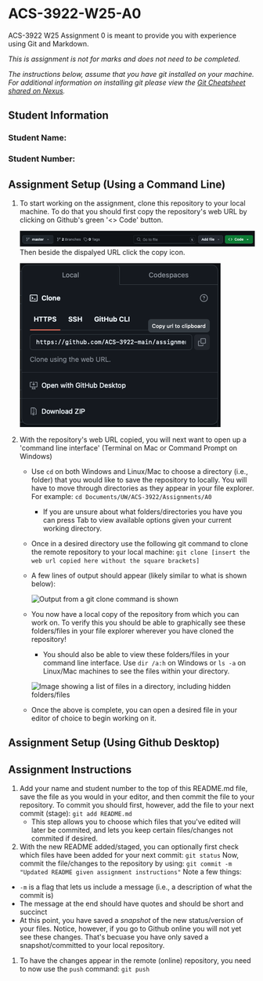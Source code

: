 # ACS-3922-W25-A0
ACS-3922 W25 Assignment 0 is meant to provide you with experience using Git and Markdown. 

*This is assignment is not for marks and does not need to be completed.*

*The instructions below, assume that you have git installed on your machine. For additional information on installing git please view the [Git Cheatsheet shared on Nexus](https://nexus.uwinnipeg.ca/d2l/le/content/67597/viewContent/1909269/View).*

## Student Information
### Student Name:
### Student Number:

## Assignment Setup (Using a Command Line)

1. To start working on the assignment, clone this repository to your local machine. To do that you should first copy the repository's web URL by clicking on Github's green '<> Code' button.
   
    ![Screenshot of Github's branch, add file, and code button.](assets/github_code_button.png)
Then beside the dispalyed URL click the copy icon.

    ![Screenshot of Github's code options.](assets/github_code_options.png)
1. With the repository's web URL copied, you will next want to open up a 'command line interface' (Terminal on Mac or Command Prompt on Windows)
     - Use ```cd``` on both Windows and Linux/Mac to choose a directory (i.e., folder) that you would like to save the repository to locally. You will have to move through directories as they appear in your file explorer. For example:
  ```cd Documents/UW/ACS-3922/Assignments/A0```
          - If you are unsure about what folders/directories you have you can press Tab to view available options given your current working directory.
      - Once in a desired directory use the following git command to clone the remote repository to your local machine:
    ```git clone [insert the web url copied here without the square brackets]```
      - A few lines of output should appear (likely similar to what is shown below):

        ![Output from a git clone command is shown](assets/git_clone_success.png)
      - You now have a local copy of the repository from which you can work on. To verify this you should be able to graphically see these folders/files in your file explorer wherever you have cloned the repository!
          - You should also be able to view these folders/files in your command line interface. Use ```dir /a:h``` on Windows or ```ls -a``` on Linux/Mac machines to see the files within your directory.
  
        ![Image showing a list of files in a directory, including hidden folders/files](assets/ls_all.png)
      - Once the above is complete, you can open a desired file in your editor of choice to begin working on it.

## Assignment Setup (Using Github Desktop)

## Assignment Instructions
1. Add your name and student number to the top of this README.md file, save the file as you would in your editor, and then commit the file to your repository. To commit you should first, however, add the file to your next commit (stage):
```git add README.md```
   - This step allows you to choose which files that you've edited will later be commited, and lets you keep certain files/changes not commited if desired.
1. With the new README added/staged, you can optionally first check which files have been added for your next commit:
```git status```
Now, commit the file/changes to the repository by using:
```git commit -m "Updated README given assignment instructions"```
Note a few things:
  - ```-m``` is a flag that lets us include a message (i.e., a description of what the commit is)
  - The message at the end should have quotes and should be short and succinct
  - At this point, you have saved a *snapshot* of the new status/version of your files. Notice, however, if you go to Github online you will not yet see these changes. That's becuase you have only saved a snapshot/committed to your local repository.
1. To have the changes appear in the remote (online) repository, you need to now use the ```push``` command:
```git push```
``````
